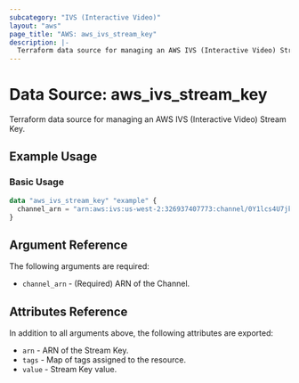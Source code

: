 ```yaml
---
subcategory: "IVS (Interactive Video)"
layout: "aws"
page_title: "AWS: aws_ivs_stream_key"
description: |-
  Terraform data source for managing an AWS IVS (Interactive Video) Stream Key.
---
```


# Data Source: aws_ivs_stream_key

Terraform data source for managing an AWS IVS (Interactive Video) Stream Key.

## Example Usage

### Basic Usage

```terraform
data "aws_ivs_stream_key" "example" {
  channel_arn = "arn:aws:ivs:us-west-2:326937407773:channel/0Y1lcs4U7jk5"
}
```

## Argument Reference

The following arguments are required:

* `channel_arn` - (Required) ARN of the Channel.

## Attributes Reference

In addition to all arguments above, the following attributes are exported:

* `arn` - ARN of the Stream Key.
* `tags` - Map of tags assigned to the resource.
* `value` - Stream Key value.
